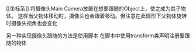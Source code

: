 [[坐标系]]
将摄像头Main Camera放置在想要跟随的Object上，使之成为其子物体。
这样当父物体移动时，摄像头也会跟着移动。但注意在此情形下父物体旋转时摄像头视角也会变化

另一种实现摄像头跟随的方法是使用脚本
在脚本中使用transform类声明注册要跟随的物体